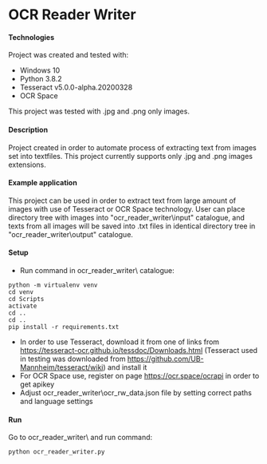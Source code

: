 # OCR Reader Writer


#### Technologies
Project was created and tested with:
* Windows 10
* Python 3.8.2
* Tesseract v5.0.0-alpha.20200328
* OCR Space

This project was tested with .jpg and .png only images.


#### Description
Project created in order to automate process of extracting text from images set into textfiles. This project currently supports only .jpg and .png images extensions.


#### Example application
This project can be used in order to extract text from large amount of images with use of Tesseract or OCR Space technology. User can place directory tree with images into "ocr_reader_writer\input" catalogue, and texts from all images will be saved into .txt files in identical directory tree in "ocr_reader_writer\output" catalogue.


#### Setup
- Run command in ocr_reader_writer\ catalogue:
```
python -m virtualenv venv
cd venv
cd Scripts
activate
cd ..
cd ..
pip install -r requirements.txt
```
- In order to use Tesseract, download it from one of links from https://tesseract-ocr.github.io/tessdoc/Downloads.html (Tesseract used in testing was downloaded from https://github.com/UB-Mannheim/tesseract/wiki) and install it
- For OCR Space use, register on page https://ocr.space/ocrapi in order to get apikey
- Adjust ocr_reader_writer\ocr_rw_data.json file by setting correct paths and language settings


#### Run
Go to ocr_reader_writer\ and run command:
```
python ocr_reader_writer.py
```